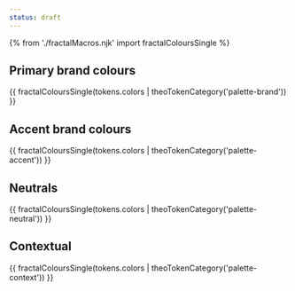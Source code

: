 ```yaml
---
status: draft
---
```


{% from './fractalMacros.njk' import fractalColoursSingle %}

## Primary brand colours

{{ fractalColoursSingle(tokens.colors | theoTokenCategory('palette-brand')) }}

## Accent brand colours

{{ fractalColoursSingle(tokens.colors | theoTokenCategory('palette-accent')) }}

## Neutrals

{{ fractalColoursSingle(tokens.colors | theoTokenCategory('palette-neutral')) }}

## Contextual

{{ fractalColoursSingle(tokens.colors | theoTokenCategory('palette-context')) }}

